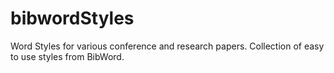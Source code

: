 # bibwordStyles
Word Styles for various conference and research papers. Collection of easy to use styles from BibWord.
